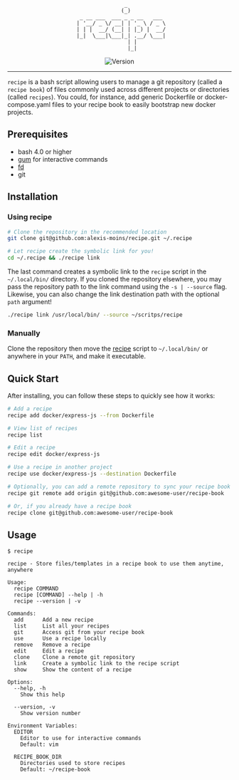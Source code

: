 <div align='center'>

```
                _            
               (_)           
  _ __ ___  ___ _ _ __   ___ 
 | '__/ _ \/ __| | '_ \ / _ \
 | | |  __/ (__| | |_) |  __/
 |_|  \___|\___|_| .__/ \___|
                 | |         
                 |_|         
```

![Version](https://img.shields.io/badge/version-0.1.0-blue.svg)

</div>

---

`recipe` is a bash script allowing users to manage a git repository (called a `recipe book`) of files commonly used across different projects or directories (called `recipes`). You could, for instance, add generic Dockerfile or docker-compose.yaml files to your recipe book to easily bootstrap new docker projects.

## Prerequisites

- bash 4.0 or higher
- [gum](https://github.com/charmbracelet/gum) for interactive commands
- [fd](https://github.com/sharkdp/fd)
- git


## Installation

### Using recipe

```bash
# Clone the repository in the recommended location
git clone git@github.com:alexis-moins/recipe.git ~/.recipe

# Let recipe create the symbolic link for you!
cd ~/.recipe && ./recipe link
```

The last command creates a symbolic link to the `recipe` script in the `~/.local/bin/` directory. If you cloned the repository elsewhere, you may pass the repository path to the link command using the `-s | --source` flag. Likewise, you can also change the link destination path with the optional `path` argument!
```bash
./recipe link /usr/local/bin/ --source ~/scritps/recipe
```

### Manually

Clone the repository then move the [recipe](recipe) script to `~/.local/bin/` or anywhere in your `PATH`, and make it executable.

## Quick Start

After installing, you can follow these steps to quickly see how it works:

```bash
# Add a recipe
recipe add docker/express-js --from Dockerfile

# View list of recipes
recipe list

# Edit a recipe
recipe edit docker/express-js

# Use a recipe in another project
recipe use docker/express-js --destination Dockerfile

# Optionally, you can add a remote repository to sync your recipe book across devices
recipe git remote add origin git@github.com:awesome-user/recipe-book

# Or, if you already have a recipe book
recipe clone git@github.com:awesome-user/recipe-book
```

## Usage

```
$ recipe

recipe - Store files/templates in a recipe book to use them anytime, anywhere

Usage:
  recipe COMMAND
  recipe [COMMAND] --help | -h
  recipe --version | -v

Commands:
  add      Add a new recipe
  list     List all your recipes
  git      Access git from your recipe book
  use      Use a recipe locally
  remove   Remove a recipe
  edit     Edit a recipe
  clone    Clone a remote git repository
  link     Create a symbolic link to the recipe script
  show     Show the content of a recipe

Options:
  --help, -h
    Show this help

  --version, -v
    Show version number

Environment Variables:
  EDITOR
    Editor to use for interactive commands
    Default: vim

  RECIPE_BOOK_DIR
    Directories used to store recipes
    Default: ~/recipe-book
```
